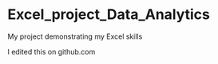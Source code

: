 # Excel_project_Data_Analytics
 My project demonstrating my Excel skills

I edited this on github.com
